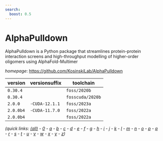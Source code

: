 ```yaml
---
search:
  boost: 0.5
---
```

# AlphaPulldown

AlphaPulldown is a Python package that streamlines protein-protein interaction screens and high-throughput modelling of higher-order oligomers using AlphaFold-Multimer

*homepage*: <https://github.com/KosinskiLab/AlphaPulldown>

version | versionsuffix | toolchain
--------|---------------|----------
``0.30.4`` |  | ``foss/2020b``
``0.30.4`` |  | ``fosscuda/2020b``
``2.0.0`` | ``-CUDA-12.1.1`` | ``foss/2023a``
``2.0.0b4`` | ``-CUDA-11.7.0`` | ``foss/2022a``
``2.0.0b4`` |  | ``foss/2022a``


*(quick links: [(all)](../index.md) - [0](../0/index.md) - [a](../a/index.md) - [b](../b/index.md) - [c](../c/index.md) - [d](../d/index.md) - [e](../e/index.md) - [f](../f/index.md) - [g](../g/index.md) - [h](../h/index.md) - [i](../i/index.md) - [j](../j/index.md) - [k](../k/index.md) - [l](../l/index.md) - [m](../m/index.md) - [n](../n/index.md) - [o](../o/index.md) - [p](../p/index.md) - [q](../q/index.md) - [r](../r/index.md) - [s](../s/index.md) - [t](../t/index.md) - [u](../u/index.md) - [v](../v/index.md) - [w](../w/index.md) - [x](../x/index.md) - [y](../y/index.md) - [z](../z/index.md))*

